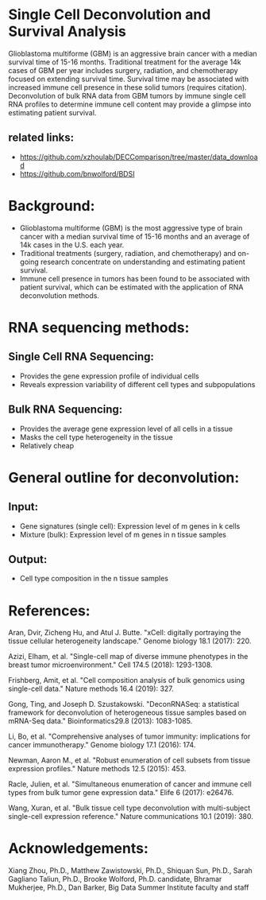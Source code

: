 # Single Cell Deconvolution and Survival Analysis
Glioblastoma multiforme (GBM) is an aggressive brain cancer with a median survival time of 15-16 months.  Traditional treatment for the average 14k cases of GBM per year includes surgery, radiation, and chemotherapy focused on extending survival time.  Survival time may be associated with increased immune cell presence in these solid tumors (requires citation).  Deconvolution of bulk RNA data from GBM tumors by immune single cell RNA profiles to determine immune cell content may provide a glimpse into estimating patient survival.

## related links:
- https://github.com/xzhoulab/DECComparison/tree/master/data_download
- https://github.com/bnwolford/BDSI

# Background:

- Glioblastoma multiforme (GBM) is the most aggressive type of brain cancer with a median survival time of 15-16 months and an average of 14k cases in the U.S. each year. 
- Traditional treatments (surgery, radiation, and chemotherapy) and on-going research concentrate on understanding and estimating patient survival. 
- Immune cell presence in tumors has been found to be associated with patient survival, which can be estimated with the application of RNA deconvolution methods.  


# RNA sequencing methods:
## Single Cell RNA Sequencing: 
- Provides the gene expression profile of individual cells
- Reveals expression variability of different cell types and subpopulations
## Bulk RNA Sequencing:
- Provides the average gene expression level of all cells in a tissue 
- Masks the cell type heterogeneity in the tissue
- Relatively cheap 

# General outline for deconvolution:
## Input:
- Gene signatures (single cell): Expression level of m genes in k cells
- Mixture (bulk):  Expression level of m genes in n tissue samples
## Output:
- Cell type composition in the n tissue samples

# References:
Aran, Dvir, Zicheng Hu, and Atul J. Butte. "xCell: digitally portraying the tissue cellular heterogeneity landscape." Genome biology 18.1 (2017): 220.

Azizi, Elham, et al. "Single-cell map of diverse immune phenotypes in the breast tumor microenvironment." Cell 174.5 (2018): 1293-1308.

Frishberg, Amit, et al. "Cell composition analysis of bulk genomics using single-cell data." Nature methods 16.4 (2019): 327.

Gong, Ting, and Joseph D. Szustakowski. "DeconRNASeq: a statistical framework for deconvolution of heterogeneous tissue samples based on mRNA-Seq data." Bioinformatics29.8 (2013): 1083-1085.

Li, Bo, et al. "Comprehensive analyses of tumor immunity: implications for cancer immunotherapy." Genome biology 17.1 (2016): 174.

Newman, Aaron M., et al. "Robust enumeration of cell subsets from tissue expression profiles." Nature methods 12.5 (2015): 453.

Racle, Julien, et al. "Simultaneous enumeration of cancer and immune cell types from bulk tumor gene expression data." Elife 6 (2017): e26476.

Wang, Xuran, et al. "Bulk tissue cell type deconvolution with multi-subject single-cell expression reference." Nature communications 10.1 (2019): 380.

# Acknowledgements: 
Xiang Zhou, Ph.D., Matthew Zawistowski, Ph.D., Shiquan Sun, Ph.D., Sarah Gagliano Taliun, Ph.D., Brooke Wolford, Ph.D. candidate, Bhramar Mukherjee, Ph.D., Dan Barker, Big Data Summer Institute faculty and staff

